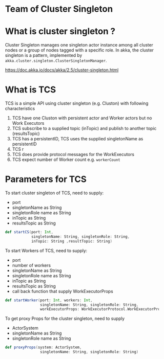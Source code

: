 Team of Cluster Singleton
=========================

# What is cluster singleton ?

Cluster Singleton manages one singleton actor instance among all cluster nodes or a group of nodes tagged with a specific role.
In akka, the cluster singleton is a pattern, implemented by `akka.cluster.singleton.ClusterSingletonManager`. 

<https://doc.akka.io/docs/akka/2.5/cluster-singleton.html>

# What is TCS  

TCS is a simple API using cluster singleton (e.g. Cluston) with following characteristics

1. TCS have one Cluston with persistent actor and Worker actors but no Work Executors 
2. TCS subscribe to a supplied topic (inTopic) and publish to another topic (resultsTopic)   
3. TCS has a persistentID, TCS uses the supplied singletonName as  persistentID
4. TCS r
4. TCS does provide protocol messages for the WorkExecutors 
5. TCS expect number of Worker count e.g. `workerCount` 

# Parameters for TCS

To start cluster singleton of TCS, need to supply:
 * port 
 * singletonName as String 
 * singletonRole name as String 
 * inTopic as String 
 * resultsTopic as String  

```scala 
def startCS(port: Int,
            singletonName: String, singletonRole: String,
            inTopic: String ,resultTopic: String)
``` 

To start Workers of TCS, need to supply:
 * port 
 * number of workers 
 * singletonName as String 
 * singletonRole name as String 
 * inTopic as String 
 * resultsTopic as String  
 * call back function that supply WorkExecutorProps 

```scala 
def startWorker(port: Int, workers: Int,
                singletonName: String, singletonRole: String,
                workExecutorProps: WorkExecutorProtocol.WorkExecutorProps)
``` 

To get proxy Props for the cluster singleton, need to supply 
* ActorSystem
* singletonName as String 
* singletonRole name as String  

```scala 
def proxyProps(system: ActorSystem, 
                singletonName: String, singletonRole: String)
```


